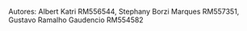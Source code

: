 Autores: Albert Katri RM556544, Stephany Borzi Marques RM557351, Gustavo Ramalho Gaudencio RM554582
